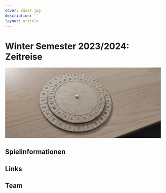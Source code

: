 ```yaml
---
cover: cäsar.jpg
description: ''
layout: article
---
```


# Winter Semester 2023/2024: Zeitreise

<p align="center">
<img src="/cäsar.jpg" alt="Cäsarscheibe aus Holz, um einen verschlüsselten Text zu entschlüsseln" width="600px" height="auto">
</p>


## Spielinformationen

## Links

## Team